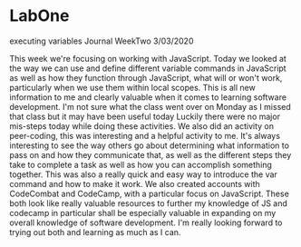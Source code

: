 # LabOne
executing variables
Journal WeekTwo 3/03/2020

This week we're focusing on working with JavaScript. Today we looked at the way we can use and define different variable commands in JavaScript as well as how they function through JavaScript, what will or won't work, particularly when we use them within local scopes. This is all new information to me and clearly valuable when it comes to learning software development. I'm not sure what the class went over on Monday as I missed that class but it may have been useful today Luckily there were no major mis-steps today while doing these activities. We also did an activity on peer-coding, this was interesting and a helpful activity to me. It's always interesting to see the way others go about determining what information to pass on and how they communicate that, as well as the different steps they take to complete a task as well as how you can accomplish something together. This was also a really quick and easy way to introduce the var command and how to make it work. We also created accounts with CodeCombat and CodeCamp, with a particular focus on JavaScript. These both look like really valuable resources to further my knowledge of JS and codecamp in particular shall be especially valuable in expanding on my overall knowledge of software development. I'm really looking forward to trying out both and learning as much as I can.
